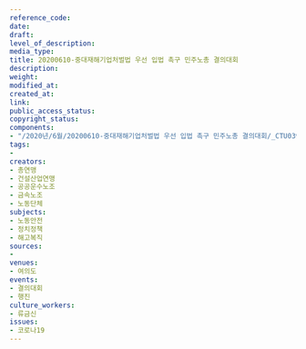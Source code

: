 ```yaml
---
reference_code: 
date: 
draft: 
level_of_description: 
media_type: 
title: 20200610-중대재해기업처벌법 우선 입법 촉구 민주노총 결의대회
description: 
weight: 
modified_at: 
created_at: 
link: 
public_access_status: 
copyright_status: 
components:
- "/2020년/6월/20200610-중대재해기업처벌법 우선 입법 촉구 민주노총 결의대회/_CTU0396.jpg"
tags:
- 
creators:
- 총연맹
- 건설산업연맹
- 공공운수노조
- 금속노조
- 노동단체
subjects:
- 노동안전
- 정치정책
- 해고복직
sources:
- 
venues:
- 여의도
events:
- 결의대회
- 행진
culture_workers:
- 류금신
issues:
- 코로나19
---
```

